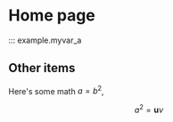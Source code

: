 # Home page

::: example.myvar_a

## Other items

Here's some math $a = b^2$,

$$ a^{2} = \mathbf{u} \nu $$
